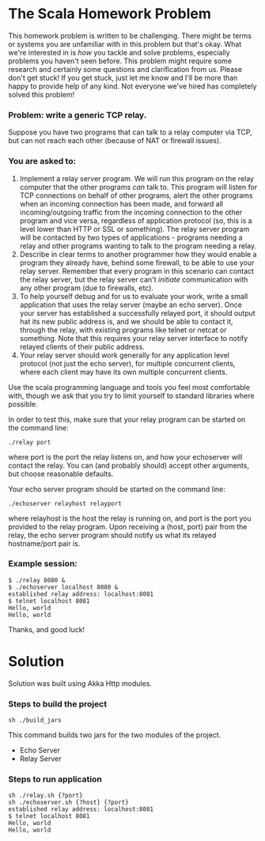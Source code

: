 # The Scala Homework Problem

This homework problem is written to be challenging. There might be terms or
systems you are unfamiliar with in this problem but that's okay. What
we're interested in is *how* you tackle and solve problems, especially problems
you haven't seen before. This problem might require some research and certainly
some questions and clarification from us. Please don't get stuck! If you get
stuck, just let me know and I'll be more than happy to provide help of any
kind. Not everyone we've hired has completely solved this problem!

### Problem: write a generic TCP relay.

Suppose you have two programs that can talk to a relay computer via TCP, but
can not reach each other (because of NAT or firewall issues).

### You are asked to:

1. Implement a relay server program. We will run this program on the relay
   computer that the other programs *can* talk to. This program will listen
   for TCP connections on behalf of other programs, alert the other programs
   when an incoming connection has been made, and forward all
   incoming/outgoing traffic from the incoming connection to the other program
   and vice versa, regardless of application protocol (so, this is a level
   lower than HTTP or SSL or something). The relay server program will be
   contacted by two types of applications - programs needing a relay and
   other programs wanting to talk to the program needing a relay.
2. Describe in clear terms to another programmer how they would enable a
   program they already have, behind some firewall, to be able to use your
   relay server. Remember that every program in this scenario can contact the
   relay server, but the relay server can't *initiate* communication with any
   other program (due to firewalls, etc).
3. To help yourself debug and for us to evaluate your work, write a small
   application that uses the relay server (maybe an echo server). Once your
   server has established a successfully relayed port, it should output
   hat its new public address is, and we should be able to contact it,
   through the relay, with existing programs like telnet or netcat or
   something. Note that this requires your relay server interface to notify
   relayed clients of their public address.
4. Your relay server should work generally for any application level protocol
   (not just the echo server), for multiple concurrent clients, where each
   client may have its own multiple concurrent clients.

Use the scala programming language and tools you feel most comfortable with, though we
ask that you try to limit yourself to standard libraries where possible.

In order to test this, make sure that your relay program can be started on the
command line:

```
./relay port
```

where port is the port the relay listens on, and how your echoserver will
contact the relay. You can (and probably should) accept other arguments, but
choose reasonable defaults.

Your echo server program should be started on the command line:

```
./echoserver relayhost relayport
```

where relayhost is the host the relay is running on, and port is the port you
provided to the relay program. Upon receiving a (host, port) pair from the
relay, the echo server program should notify us what its relayed hostname/port
pair is.

### Example session:

```
$ ./relay 8080 &
$ ./echoserver localhost 8080 &
established relay address: localhost:8081
$ telnet localhost 8081
Hello, world
Hello, world
```

Thanks, and good luck!



# Solution

Solution was built using Akka Http modules.

### Steps to build the project
```
sh ./build_jars
```
This command builds two jars for the two modules of the project.
 - Echo Server
 - Relay Server

### Steps to run application
```
sh ./relay.sh {?port}
sh ./echoserver.sh {?host} {?port}
established relay address: localhost:8081
$ telnet localhost 8081
Hello, world
Hello, world
```